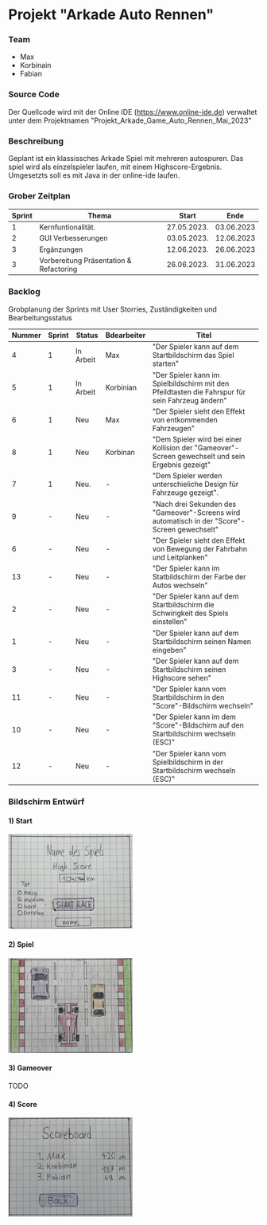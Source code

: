 # Projekt "Arkade Auto Rennen"

### Team

- Max 
- Korbinain 
- Fabian

### Source Code 

Der Quellcode wird mit der Online IDE (https://www.online-ide.de) verwaltet unter dem Projektnamen "Projekt_Arkade_Game_Auto_Rennen_Mai_2023"

### Beschreibung
Geplant ist ein klassissches Arkade Spiel mit mehreren autospuren.
Das spiel wird als einzelspieler laufen, mit einem Highscore-Ergebnis. Umgesetzts soll es mit Java in der online-ide laufen.


### Grober Zeitplan

| Sprint      | Thema                                    | Start       | Ende        |
| ----------- | ---------------------------------------- | ------------|-------------|
| 1           | Kernfuntionalität.                       | 27.05.2023. | 03.06.2023  |
| 2           | GUI Verbesserungen                       | 03.05.2023. | 12.06.2023  |
| 3           | Ergänzungen                              | 12.06.2023. | 26.06.2023  |
| 3           | Vorbereitung Präsentation & Refactoring  | 26.06.2023. | 31.06.2023  |


### Backlog 

Grobplanung der Sprints mit User Storries, Zuständigkeiten und Bearbeitungsstatus

| Nummer  | Sprint  | Status     | Bdearbeiter | Titel                
| ------- | --------|------------|-------------|---------------------------------------------------------------------------------------|
| 4       | 1       | In Arbeit  | Max         | "Der Spieler kann auf dem Startbildschirm das Spiel starten" |
| 5       | 1       | In Arbeit  | Korbinian   | "Der Spieler kann im Spielbildschirm mit den Pfeildtasten die Fahrspur für sein Fahrzeug ändern"|
| 6       | 1       | Neu        | Max         | "Der Spieler sieht den Effekt von entkommenden Fahrzeugen"|                        |
| 8       | 1       | Neu        | Korbinan    | "Dem Spieler wird bei einer Kollision der "Gameover"-Screen gewechselt und sein Ergebnis gezeigt" 
| 7       | 1       | Neu.       | -           | "Dem Spieler werden unterschieliche Design für Fahrzeuge gezeigt".|
| 9       | -       | Neu        | -           | "Nach drei Sekunden des "Gameover"-Screens wird automatisch in der "Score"-Screen gewechselt"|
| 6       | -       | Neu        | -           | "Der Spieler sieht den Effekt von Bewegung der Fahrbahn und Leitplanken"       |
| 13      | -       | Neu        | -           | "Der Spieler kann im Statbildschirm der Farbe der Autos wechseln"   |
| 2       | -       | Neu        | -           | "Der Spieler kann auf dem Startbildschirm die Schwirigkeit des Spiels einstellen"    |
| 1       | -       | Neu        | -           | "Der Spieler kann auf dem Startbildschirm seinen Namen eingeben"     |
| 3       | -       | Neu        | -           | "Der Spieler kann auf dem Startbildschirm seinen Highscore sehen"|
| 11      | -       | Neu        | -           | "Der Spieler kann vom Startbildschirm in den "Score"-Bildschirm wechseln"    |
| 10      | -       | Neu        | -           | "Der Spieler kann im dem "Score"-Bildschirm auf den Startbildschirm wechseln (ESC)"     |
| 12      | -       | Neu        | -           | "Der Spieler kann vom Spielbildschirm in der Startbildschirm wechseln (ESC)"     |


### Bildschirm Entwürf

#### 1) Start

<img src="start.jpg" width="250"/>

#### 2) Spiel

<img src="spiel.jpg" width="250"/>

#### 3) Gameover

TODO

#### 4) Score

<img src="score.jpg" width="250"/>




